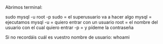 Abrimos terminal:

sudo mysql -u root -p
sudo = el superusuario va a hacer algo
mysql = ejecutamos mysql
-u = quiero entrar con un usuario
root = el nombre del usuario con el cual quiero entrar
-p = y pídeme la contraseña

Si no recordáis cuál es vuestro nombre de usuario:
whoami
